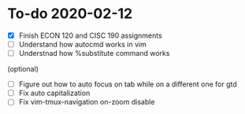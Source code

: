 # To-do 2020-02-12

  - [X] Finish ECON 120 and CISC 190 assignments
  - [ ] Understand how autocmd works in vim
  - [ ] Understnad how %substitute command works

  (optional)
  - [ ] Figure out how to auto focus on tab while on a different one for gtd
  - [ ] Fix auto capitalization
  - [ ] Fix vim-tmux-navigation on-zoom disable
